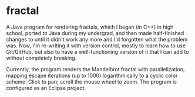 # fractal

A Java program for rendering fractals, which I began (in C++) in high school, ported to Java during my undergrad, and then made half-finished changes to until it didn't work any more and I'd forgotten what the problem was. Now, I'm re-writing it with version control, mostly to learn how to use Git/GitHub, but also to have a well-functioning version of it that I can add to without completely breaking.

Currently, the program renders the Mandelbrot fractal with parallelization, mapping escape iterations (up to 1000) logarithmically to a cyclic color scheme. Click to pan; scroll the mouse wheel to zoom. The program is configured as an Eclipse project.
